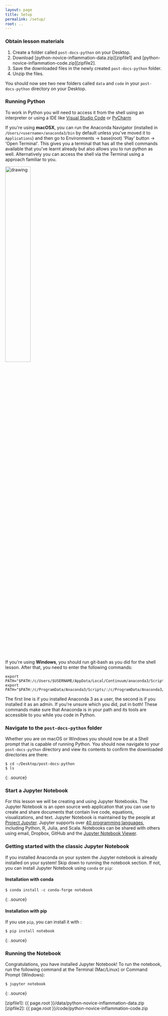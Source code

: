 ```yaml
---
layout: page
title: Setup
permalink: /setup/
root: ..
---
```


### Obtain lesson materials

1. Create a folder called `post-docs-python` on your Desktop.
2. Download [python-novice-inflammation-data.zip][zipfile1]
        and [python-novice-inflammation-code.zip][zipfile2].
3. Save the downloaded files in the newly created `post-docs-python` folder.
4. Unzip the files.

You should now see two new folders called `data` and `code` in your `post-docs-python` directory on your
Desktop.

### Running Python

To work in Python you will need to access it from the shell using an interpreter or using a IDE like [Visual Studio Code](https://code.visualstudio.com/) or [PyCharm](https://www.jetbrains.com/pycharm/)

If you're using **macOSX**, you can run the Anaconda Navigator (installed in `/Users/<username>/anaconda3/bin` by default unless you've moved it to `Applications`) and then go to Environments -> base(root) 'Play' button -> 'Open Terminal'. This gives you a terminal that has all
the shell commands available that you've learnt already but also allows you to run python as well. Alternatively you can access the shell via the Terminal using a approach familiar to you. 

<img src="../fig/shell-anaconda.png" alt="drawing" width="40%"/>

If you're using **Windows**, you should run git-bash as you did for the shell lesson. After that, you need to enter the following commands:

```
export PATH="$PATH:/c/Users/$USERNAME/AppData/Local/Continuum/anaconda3/Scripts/:/c/Users/$USERNAME/AppData/Local/Continuum/anaconda3/"
export PATH="$PATH:/c/ProgramData/Anaconda3/Scripts/:/c/ProgramData/Anaconda3/"
```
The first line is if you installed Anaconda 3 as a user, the second is if you installed it as an admin. If you're unsure which you did, put in both! These commands make sure that Anaconda is in your path and its tools are accessible to you while you code in Python. 

### Navigate to the `post-docs-python` folder

Whether you are on macOS or Windows you should now be at a Shell prompt that is capable of running
Python. You should now navigate to your `post-docs-python` directory and view its contents to confirm the downloaded directories are there:

~~~
$ cd ~/Desktop/post-docs-python
$ ls
~~~
{: .source}

### Start a Jupyter Notebook

For this lesson we will be creating and using Jupyter Notebooks. The Jupyter Notebook is an open source web application that you can use to create and share documents that contain live code, equations, visualizations, and text. Jupyter Notebook is maintained by the people at [Project Jupyter](http://jupyter.org/). Jupyter supports over [40 programming languages](https://github.com/jupyter/jupyter/wiki/Jupyter-kernels), including Python, R, Julia, and Scala. Notebooks can be shared with others using email, Dropbox, GitHub and the [Jupyter Notebook Viewer](https://nbviewer.jupyter.org/).

### Getting started with the classic Jupyter Notebook

If you installed Anaconda on your system the Jupyter notebook is already installed on your system! Skip down to running the notebook section. If not, you can install Jupyter Notebook using `conda` or `pip`:

#### Installation with conda

~~~
$ conda install -c conda-forge notebook
~~~
{: .source}

#### Installation with pip

If you use `pip`, you can install it with : 

~~~
$ pip install notebook
~~~
{: .source}

### Running the Notebook

Congratulations, you have installed Jupyter Notebook! To run the notebook, run the following command at the Terminal (Mac/Linux) or Command Prompt (Windows):

~~~
$ jupyter notebook
~~~
{: .source}

[zipfile1]: {{ page.root }}/data/python-novice-inflammation-data.zip
[zipfile2]: {{ page.root }}/code/python-novice-inflammation-code.zip